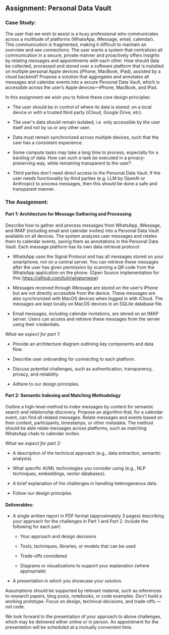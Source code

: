 ## Assignment: Personal Data Vault 

### Case Study: 

The user that we wish to assist is a busy professional who communicates across a multitude of platforms (WhatsApp, iMessage, email, calendar). This communication is fragmented, making it difficult to maintain an overview and see connections. The user wants a system that centralizes all communication in a secure, private manner and proactively offers insights by relating messages and appointments with each other. How should data be collected, processed and stored over a software platform that is installed on multiple personal Apple devices (iPhone, MacBook, iPad), assisted by a cloud backend? Propose a solution that aggregates and annotates all messages and calendar events into a secure Personal Data Vault, which is accessible across the user’s Apple devices—iPhone, MacBook, and iPad. 

In this assignment we wish you to follow these core design principles: 

* The user should be in control of where its data is stored: on a local device or with a trusted third party (iCloud, Google Drive, etc). 

* The user's data should remain isolated, i.e. only accessible by the user itself and not by us or any other user. 

* Data must remain synchronized across multiple devices, such that the user has a consistent experience. 

* Some compute tasks may take a long time to process, especially for a backlog of data. How can such a task be executed in a privacy-preserving way, while remaining transparent to the user? 

* Third parties don't need direct access to the Personal Data Vault. If the user needs functionality by third parties (e.g. LLM by OpenAI or Anthropic) to process messages, then this should be done a safe and transparent manner. 

### The Assignment: 

#### Part 1: Architecture for Message Gathering and Processing 

Describe how to gather and process messages from WhatsApp, iMessage, and IMAP (including email and calendar invites) into a Personal Data Vault available on all devices. The system analyzes user messages and relates them to calendar events, saving them as annotations in the Personal Data Vault. Each message platform has its own data retrieval protocol: 

* WhatsApp uses the Signal Protocol and has all messages stored on your smartphone, not on a central server. You can retrieve these messages after the user has given permission by scanning a QR code from the WhatsApp application on the phone. (Open Source implementation for this: https://github.com/tulir/whatsmeow) 

* Messages received through iMessage are stored on the user’s iPhone but are not directly accessible from the device. These messages are also synchronized with MacOS devices when logged in with iCloud. The messages are kept locally on MacOS devices in an SQLite database file. 

* Email messages, including calendar invitations, are stored on an IMAP server. Users can access and retrieve these messages from the server using their credentials. 

 
_What we expect for part 1:_

* Provide an architecture diagram outlining key components and data flow. 

* Describe user onboarding for connecting to each platform. 

* Discuss potential challenges, such as authentication, transparency, privacy, and reliability. 

* Adhere to our design principles. 

 
#### Part 2: Semantic Indexing and Matching Methodology  

Outline a high-level method to index messages by content for semantic search and relationship discovery. Propose an algorithm that, for a calendar event, can find all related messages. Relate messages and events based on their content, participants, timestamps, or other metadata. The method should be able relate messages across platforms, such as matching WhatsApp chats to calendar invites. 

_What we expect for part 2:_

* A description of the technical approach (e.g., data extraction, semantic analysis). 

* What specific AI/ML technologies you consider using (e.g., NLP techniques, embeddings, vector databases). 

* A brief explanation of the challenges in handling heterogeneous data. 

* Follow our design principles. 
 

#### Deliverables: 

* A single written report in PDF format (approximately 3 pages) describing your approach for the challenges in Part 1 and Part 2. Include the following for each part:  

  * Your approach and design decisions   

  * Tools, techniques, libraries, or models that can be used

  * Trade-offs considered   

  * Diagrams or visualizations to support your explanation (where appropriate) 

* A presentation in which you showcase your solution. 

Assumptions should be supported by relevant material, such as references to research papers, blog posts, notebooks, or code examples. Don't build a working prototype. Focus on design, technical decisions, and trade-offs — not code. 

We look forward to the presentation of your approach to above challenges, which may be delivered either online or in person. An appointment for the presentation will be scheduled at a mutually convenient time. 